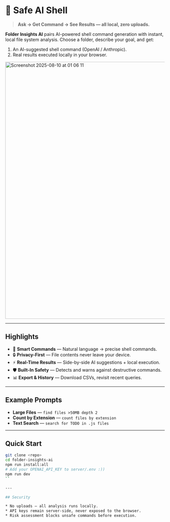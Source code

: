 # 📂 Safe AI Shell

> **Ask → Get Command → See Results — all local, zero uploads.**

**Folder Insights AI** pairs AI-powered shell command generation with instant, local file system analysis.
Choose a folder, describe your goal, and get:

1. An AI-suggested shell command (OpenAI / Anthropic).
2. Real results executed locally in your browser.

<img width="1512" height="812" alt="Screenshot 2025-08-10 at 01 06 11" src="https://github.com/user-attachments/assets/f0583298-e933-484a-9887-586dc1735377" />


---

## Highlights

* 🤖 **Smart Commands** — Natural language → precise shell commands.
* 🔒 **Privacy-First** — File contents never leave your device.
* ⚡ **Real-Time Results** — Side-by-side AI suggestions + local execution.
* 🛡️ **Built-In Safety** — Detects and warns against destructive commands.
* 📊 **Export & History** — Download CSVs, revisit recent queries.

---

## Example Prompts

* **Large Files** — `find files >50MB depth 2`
* **Count by Extension** — `count files by extension`
* **Text Search** — `search for TODO in .js files`

---

## Quick Start

```bash
git clone <repo>
cd folder-insights-ai
npm run install:all
# Add your OPENAI_API_KEY to server/.env :)) 
npm run dev
``

---

## Security

* No uploads — all analysis runs locally.
* API keys remain server-side, never exposed to the browser.
* Risk assessment blocks unsafe commands before execution.
